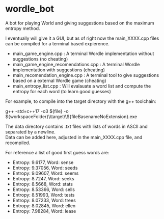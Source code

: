 # wordle_bot
A bot for playing World and giving suggestions based on the maximum entropy method.

I eventually will give it a GUI, but as of right now the main_XXXX.cpp files can be compiled for a terminal based expierence.

- main_game_engine.cpp : A terminal Wordle implementation without suggestions (no cheating)
- main_game_engine_recomendations.cpp : A terminal Wordle implementation with suggestions (cheating)
- main_recomendation_engine.cpp : A terminal tool to give suggestions based on a external Wordle game (cheating)
- main_entropy_list.cpp : Will evalauate a word list and compute the entropy for each word (to learn good guesses)

For example, to compile into the target directory with the g++ toolchain:

  g++ -std=c++17 -o3 ${file} -o ${workspaceFolder}\\target\\${fileBasenameNoExtension}.exe
  
The data directory contains .txt files with lists of words in ASCII and separated by a newline.  
Data can be added here, adjusted in the main_XXXX.cpp file, and recompiled.

For reference a list of good first guess words are:

- Entropy: 9.6177, Word: sense
- Entropy: 9.37056, Word: seeds
- Entropy: 9.09607, Word: seems
- Entropy: 8.7247, Word: seeks
- Entropy: 8.5668, Word: stats
- Entropy: 8.53366, Word: sells
- Entropy: 8.51993, Word: tests
- Entropy: 8.07233, Word: trees
- Entropy: 8.02845, Word: ellen
- Entropy: 7.98284, Word: lease
